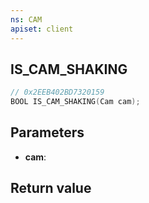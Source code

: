 ```yaml
---
ns: CAM
apiset: client
---
```

## IS_CAM_SHAKING

```c
// 0x2EEB402BD7320159
BOOL IS_CAM_SHAKING(Cam cam);
```


## Parameters
* **cam**:

## Return value
